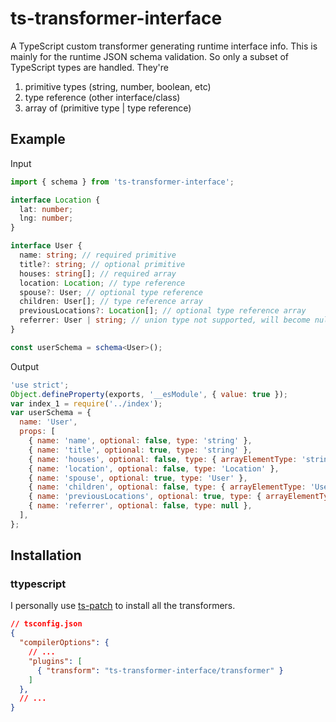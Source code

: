 # ts-transformer-interface
A TypeScript custom transformer generating runtime interface info. This is mainly for the runtime JSON schema validation.
So only a subset of TypeScript types are handled. They're

1. primitive types (string, number, boolean, etc)
2. type reference (other interface/class)
3. array of (primitive type | type reference)

## Example
Input
```typescript
import { schema } from 'ts-transformer-interface';

interface Location {
  lat: number;
  lng: number;
}

interface User {
  name: string; // required primitive
  title?: string; // optional primitive
  houses: string[]; // required array
  location: Location; // type reference
  spouse?: User; // optional type reference
  children: User[]; // type reference array
  previousLocations?: Location[]; // optional type reference array
  referrer: User | string; // union type not supported, will become null
}

const userSchema = schema<User>();
```


Output
```javascript
'use strict';
Object.defineProperty(exports, '__esModule', { value: true });
var index_1 = require('../index');
var userSchema = {
  name: 'User',
  props: [
    { name: 'name', optional: false, type: 'string' },
    { name: 'title', optional: true, type: 'string' },
    { name: 'houses', optional: false, type: { arrayElementType: 'string' } },
    { name: 'location', optional: false, type: 'Location' },
    { name: 'spouse', optional: true, type: 'User' },
    { name: 'children', optional: false, type: { arrayElementType: 'User' } },
    { name: 'previousLocations', optional: true, type: { arrayElementType: 'Location' } },
    { name: 'referrer', optional: false, type: null },
  ],
};

```

## Installation
### ttypescript
I personally use [ts-patch](https://www.npmjs.com/package/ts-patch) to install all the transformers.
```json
// tsconfig.json
{
  "compilerOptions": {
    // ...
    "plugins": [
      { "transform": "ts-transformer-interface/transformer" }
    ]
  },
  // ...
}
```
